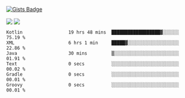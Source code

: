 

[![Gists Badge](https://badges.pufler.dev/gists/esabook)](https://gist.github.com/mine) 
<p>
<img align="center" src="https://github-readme-stats.anuraghazra1.vercel.app/api/top-langs/?username=esabook&layout=compact&theme=merko&count_private=true&langs_count=20"/>
<img align="center" src="https://github-readme-stats.anuraghazra1.vercel.app/api?username=esabook&show_icons=true&include_all_commits=true&theme=merko&count_private=true&custom_title=Github stats"/>
</p>
<!--START_SECTION:waka-->

```text
Kotlin                 19 hrs 48 mins  ██████████████████▓░░░░░░   75.19 %
XML                    6 hrs 1 min     █████▓░░░░░░░░░░░░░░░░░░░   22.86 %
Java                   30 mins         ▒░░░░░░░░░░░░░░░░░░░░░░░░   01.91 %
Text                   0 secs          ░░░░░░░░░░░░░░░░░░░░░░░░░   00.02 %
Gradle                 0 secs          ░░░░░░░░░░░░░░░░░░░░░░░░░   00.01 %
Groovy                 0 secs          ░░░░░░░░░░░░░░░░░░░░░░░░░   00.01 %
```

<!--END_SECTION:waka-->




<!--
**esabook/esabook** is a ✨ _special_ ✨ repository because its `README.md` (this file) appears on your GitHub profile.

Here are some ideas to get you started:

- 🔭 I’m currently working on ...
- 🌱 I’m currently learning ...
- 👯 I’m looking to collaborate on ...
- 🤔 I’m looking for help with ...
- 💬 Ask me about ...
- 📫 How to reach me: ...
- 😄 Pronouns: ...
- ⚡ Fun fact: ...
-->
